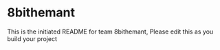 # 8bithemant
This is the initiated README for team 8bithemant, Please edit this as you build your project
